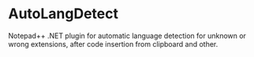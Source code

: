 AutoLangDetect
==============

Notepad++ .NET plugin for automatic language detection for unknown or wrong extensions, after code insertion from clipboard and other.
